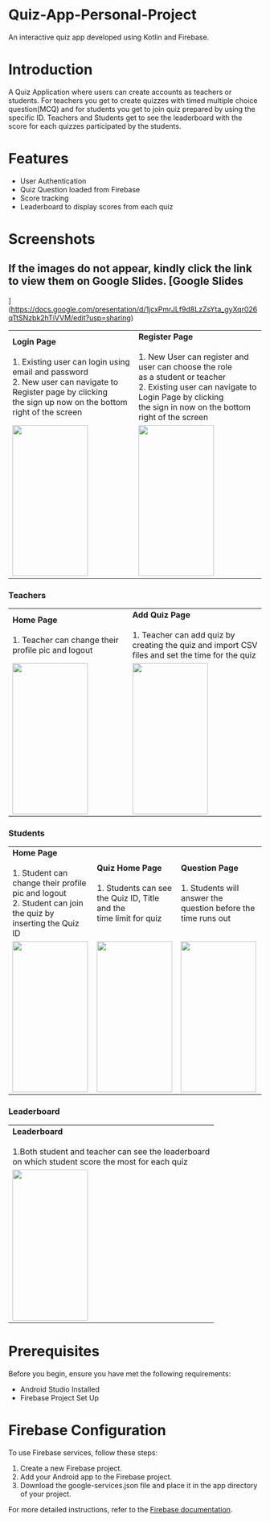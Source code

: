 # Quiz-App-Personal-Project
An interactive quiz app developed using Kotlin and Firebase.


# Introduction
A Quiz Application where users can create accounts as teachers or students. For teachers you get to create quizzes with timed multiple choice question(MCQ) and for students you get to join quiz prepared by using the specific ID. 
Teachers and Students get to see the leaderboard with the score for each quizzes participated by the students.


# Features
* User Authentication
* Quiz Question loaded from Firebase
* Score tracking
* Leaderboard to display scores from each quiz


# Screenshots
## If the images do not appear, kindly click the link to view them on Google Slides. [Google Slides
](https://docs.google.com/presentation/d/1jcxPmrJLf9d8LzZsYta_gyXqr026qTtSNzbk2hTiVVM/edit?usp=sharing)
<table>
  <tr>
    <td>
      <strong>Login Page</strong>
      <br/>
      <br/>
      1. Existing user can login using email and password
      <br/>
      2. New user can navigate to Register page by clicking <br/> the sign up now on the bottom right of the screen
    </td>
     <td>
       <strong>Register Page</strong>
       <br/>
       <br/>
       1. New User can register and user can choose the role <br/> as a student or teacher
       <br/>
       2. Existing user can navigate to Login Page by clicking <br/> the sign in now on the bottom right of the screen
     </td>
  </tr>
  <tr>
    <td><img src="https://github.com/AdrianKZT/Quiz-App-Personal-Project/assets/92383323/99171c43-de9f-4e59-8e03-0880fbe3ec7e" width="150" height="300"></td>
    <td><img src="https://github.com/AdrianKZT/Quiz-App-Personal-Project/assets/92383323/af09d4f1-9780-4208-bfcd-f95e54c70a21" width="150" height="300"></td>
  </tr>
 </table>


### Teachers
 <table>
  <tr>
    <td>
      <strong>Home Page</strong>
       <br/>
      <br/>
      1. Teacher can change their profile pic and logout 
    </td>
     <td>
       <strong>Add Quiz Page</strong>
        <br/>
        <br/>
        1. Teacher can add quiz by creating the quiz and import CSV <br/> files and set the time for the quiz
     </td>
  </tr>
  <tr>
    <td><img src="https://github.com/AdrianKZT/Quiz-App-Personal-Project/assets/92383323/f61c87a3-ce34-4a44-8860-faed1f459512" width="150" height="300"></td>
    <td><img src="https://github.com/AdrianKZT/Quiz-App-Personal-Project/assets/92383323/a3938ea3-df56-4bd3-bef8-f0ce2cf64b18" width="150" height="300"></td>
  </tr>
 </table>


 ### Students
 <table>
  <tr>
    <td>
      <strong>Home Page</strong>
       <br/>
        <br/>
        1. Student can change their profile pic and logout
        <br/>
        2. Student can join the quiz by inserting the Quiz ID
    </td>
     <td>
       <strong>Quiz Home Page</strong>
        <br/>
        <br/>
        1. Students can see the Quiz ID, Title and the <br/> time limit for quiz
     </td>
    <td>
      <strong>Question Page</strong>
      <br/>
      <br/>
      1. Students will answer the question before the time runs out
    </td>
  </tr>
  <tr>
    <td><img src="https://github.com/AdrianKZT/Quiz-App-Personal-Project/assets/92383323/9a177871-123e-4e1d-8c9b-540ea30b8751" width="150" height="300"></td>
    <td><img src="https://github.com/AdrianKZT/Quiz-App-Personal-Project/assets/92383323/12e5b766-1a8a-4156-87ef-ab500ead0a86" width="150" height="300"></td>
    <td><img src="https://github.com/AdrianKZT/Quiz-App-Personal-Project/assets/92383323/435b4562-55a8-4bf1-8125-5c0696fcbcea" width="150" height="300"></td>
  </tr>
 </table>


### Leaderboard
<table>
  <tr>
    <td>
      <strong>Leaderboard</strong>
      <br>
      <br>
      1.Both student and teacher can see the leaderboard <br/>on which student score the most for each quiz 
    </td>
  </tr>
  <tr>
    <td>
      <img src="https://github.com/AdrianKZT/Quiz-App-Personal-Project/assets/92383323/c2ebc767-f5bc-478c-a419-ce99feed0ed6" width="150" height="300">
    </td>
  </tr>
</table>


# Prerequisites
Before you begin, ensure you have met the following requirements:

* Android Studio Installed
* Firebase Project Set Up

# Firebase Configuration
To use Firebase services, follow these steps:

1. Create a new Firebase project.
2. Add your Android app to the Firebase project.
3. Download the google-services.json file and place it in the app directory of your project.
   
For more detailed instructions, refer to the [Firebase documentation](https://firebase.google.com/docs/android/setup).

